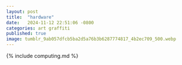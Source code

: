 ```yaml
---
layout: post
title:  "hardware"
date:   2024-11-12 22:51:06 -0800
categories: art graffiti 
published: true
image: tumblr_9ab057dfcb5ba2d5a76b3b6287774817_4b2ec709_500.webp
---
```



{% include computing.md %}
